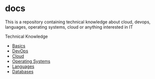 # docs
This is a repository containing technical knowledge about cloud, devops, languages, operating systems, cloud or anything interested in IT

Technical Knowledge

* [Basics](files/basics/README.md)
* [DevOps](files/devops/README.md)
* [Cloud](files/cloud/README.md)
* [Operating Systems](files/operating-systems/README.md)
* [Languages](files/languages/README.md)
* [Databases](files/databases/README.md)


